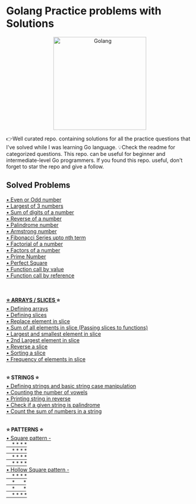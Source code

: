 # Golang Practice problems with Solutions
<p align="center">
  <img src="https://upload.wikimedia.org/wikipedia/commons/thumb/0/05/Go_Logo_Blue.svg/1280px-Go_Logo_Blue.svg.png" width="250" alt="Golang">
</p>
👉Well curated repo. containing solutions for all the practice questions that I've solved while I was learning Go language. 💡Check the readme for categorized questions. This repo. can be useful for beginner and intermediate-level Go programmers. If you found this repo. useful, don't forget to star the repo and give a follow.

<h2>Solved Problems</h2>
<a href="https://github.com/Viztruth/Golang-Practice-problems-with-Solutions/blob/main/evenoroddnum.go">
    • Even or Odd number
</a><br>
<a href="https://github.com/Viztruth/Golang-Practice-problems-with-Solutions/blob/main/largestof3.go">
    • Largest of 3 numbers
</a><br>
<a href="https://github.com/Viztruth/Golang-Practice-problems-with-Solutions/blob/main/sumofdig.go">
    • Sum of digits of a number
</a><br>
<a href="https://github.com/Viztruth/Golang-Practice-problems-with-Solutions/blob/main/revanum.go">
    • Reverse of a number
</a><br>
<a href="https://github.com/Viztruth/Golang-Practice-problems-with-Solutions/blob/main/palindromenum.go">
    • Palindrome number
</a><br>
<a href="https://github.com/Viztruth/Golang-Practice-problems-with-Solutions/blob/main/armstrongnum.go">
    • Armstrong number
</a><br>
<a href="https://github.com/Viztruth/Golang-Practice-problems-with-Solutions/blob/main/fibonacciseries.go">
    • Fibonacci Series upto nth term
</a><br>
<a href="https://github.com/Viztruth/Golang-Practice-problems-with-Solutions/blob/main/factorial.go">
    • Factorial of a number
</a><br>
<a href="https://github.com/Viztruth/Golang-Practice-problems-with-Solutions/blob/main/factorsofnum.go">
    • Factors of a number
</a><br>
<a href="https://github.com/Viztruth/Golang-Practice-problems-with-Solutions/blob/main/primenum.go">
    • Prime Number
</a><br>
<a href="https://github.com/Viztruth/Golang-Practice-problems-with-Solutions/blob/main/perfectsquare.go">
    • Perfect Square
</a><br>
<a href="https://github.com/Viztruth/Golang-Practice-problems-with-Solutions/blob/main/passbyvalue.go">
    • Function call by value
</a><br>
<a href="https://github.com/Viztruth/Golang-Practice-problems-with-Solutions/blob/main/passbyreference.go">
    • Function call by reference
</a><br><br><br>

<strong><a href="https://blog.devgenius.io/the-difference-between-arrays-and-slices-in-golang-6a7b3781c14a">⭐ ARRAYS / SLICES </a>⭐</strong><br>
<a href="https://github.com/Viztruth/Golang-Practice-problems-with-Solutions/blob/main/arrays.go">
    • Defining arrays
</a><br>
<a href="https://github.com/Viztruth/Golang-Practice-problems-with-Solutions/blob/main/slices.go">
    • Defining slices
</a><br>
<a href="https://github.com/Viztruth/Golang-Practice-problems-with-Solutions/blob/main/repelearray.go">
    • Replace element in slice
</a><br>
<a href="https://github.com/Viztruth/Golang-Practice-problems-with-Solutions/blob/main/sumofalleleslice.go">
    • Sum of all elements in slice (Passing slices to functions)
</a><br>
<a href="https://github.com/Viztruth/Golang-Practice-problems-with-Solutions/blob/main/largsmleleslice.go">
    • Largest and smallest element in slice
</a><br>
<a href="https://github.com/Viztruth/Golang-Practice-problems-with-Solutions/blob/main/2ndlareleslice.go">
    • 2nd Largest element in slice
</a><br>
<a href="https://github.com/Viztruth/Golang-Practice-problems-with-Solutions/blob/main/revslice.go">
    • Reverse a slice
</a><br>
<a href="https://github.com/Viztruth/Golang-Practice-problems-with-Solutions/blob/main/bubblesort.go">
    • Sorting a slice
</a><br>
<a href="https://github.com/Viztruth/Golang-Practice-problems-with-Solutions/blob/main/freqeleslice.go">
    • Frequency of elements in slice
</a><br><br>

<strong>⭐ STRINGS ⭐</strong><br>
<a href="https://github.com/Viztruth/Golang-Practice-problems-with-Solutions/blob/main/stringdeclaration.go">
    • Defining strings and basic string case manipulation
</a><br>
<a href="https://github.com/Viztruth/Golang-Practice-problems-with-Solutions/blob/main/vowelsinstring.go">
    • Counting the number of vowels
</a><br>
<a href="https://github.com/Viztruth/Golang-Practice-problems-with-Solutions/blob/main/printstrinrev.go">
    • Printing string in reverse
</a><br>
<a href="https://github.com/Viztruth/Golang-Practice-problems-with-Solutions/blob/main/stringpalindrome.go">
    • Check if a given string is palindrome
</a><br>
<a href="https://github.com/Viztruth/Golang-Practice-problems-with-Solutions/blob/main/sumofnostr.go">
    • Count the sum of numbers in a string
</a><br><br>

<strong>⭐ PATTERNS ⭐</strong><br>
<a href="https://github.com/Viztruth/Golang-Practice-problems-with-Solutions/blob/main/squarepattern.go">
    • Square pattern -<br>&nbsp;&nbsp;&nbsp;&nbsp;* * * * <br>&nbsp;&nbsp;&nbsp;&nbsp;* * * * <br>&nbsp;&nbsp;&nbsp;&nbsp;* * * * <br>&nbsp;&nbsp;&nbsp;&nbsp;* * * *
</a><br>
<a href="https://github.com/Viztruth/Golang-Practice-problems-with-Solutions/blob/main/hollowstar.go">
    • Hollow Square pattern -<br>&nbsp;&nbsp;&nbsp;&nbsp;* * * * <br>&nbsp;&nbsp;&nbsp;&nbsp;* &nbsp;&nbsp;&nbsp;&nbsp; * <br>&nbsp;&nbsp;&nbsp;&nbsp;* &nbsp;&nbsp;&nbsp;&nbsp; * <br>&nbsp;&nbsp;&nbsp;&nbsp;* * * *
</a><br>
<br>
